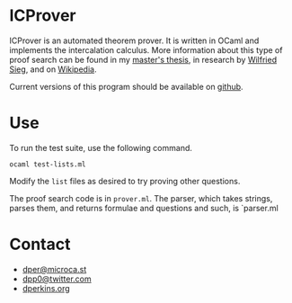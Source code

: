 ICProver
========

ICProver is an automated theorem prover.  It is written in OCaml and implements the intercalation calculus.  More information about this type of proof search can be found in my [master's thesis](https://archive.org/details/thesis_201502), in research by [Wilfried Sieg](http://www.hss.cmu.edu/philosophy/faculty-sieg.php), and on [Wikipedia](http://en.wikipedia.org/wiki/Natural_deduction).

Current versions of this program should be available on [github](https://github.com/dper/icprover).


Use
===

To run the test suite, use the following command.

```
ocaml test-lists.ml
```

Modify the `list` files as desired to try proving other questions.

The proof search code is in `prover.ml`.  The parser, which takes strings, parses them, and returns formulae and questions and such, is `parser.ml


Contact
=======

* [dper@microca.st](https://microca.st/dper)
* [dpp0@twitter.com](https://twitter.com/dpp0)
* [dperkins.org](https://dperkins.org)
